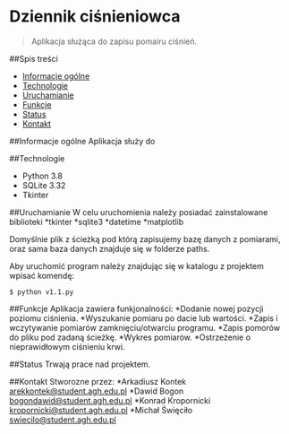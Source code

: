 # Dziennik ciśnieniowca
>Aplikacja służąca do zapisu pomairu ciśnień.

##Spis treści
* [Informacje ogólne](#informacje-ogólne)
* [Technologie](#technologie)
* [Uruchamianie](#uruchamianie)
* [Funkcje](#funkcje)
* [Status](#status)
* [Kontakt](#Kontakt)

##Informacje ogólne
Aplikacja służy do

##Technologie
* Python 3.8
* SQLite 3.32
* Tkinter

##Uruchamianie
W celu uruchomienia należy posiadać zainstalowane biblioteki
*tkinter
*sqlite3
*datetime
*matplotlib

Domyślnie plik z ścieżką pod którą zapisujemy bazę danych z pomiarami, oraz sama baza danych znajduje się w folderze paths.

Aby uruchomić program należy znajdując się w katalogu z projektem wpisać komendę:

```
$ python v1.1.py
```

##Funkcje
Aplikacja zawiera funkjonalności:
*Dodanie nowej pozycji poziomu ciśnienia.
*Wyszukanie pomiaru po dacie lub wartości.
*Zapis i wczytywanie pomiarów zamknięciu/otwarciu programu.
*Zapis pomorów do pliku pod zadaną ścieżkę.
*Wykres pomiarów.
*Ostrzeżenie o nieprawidłowym ciśnieniu krwi.

##Status
Trwają prace nad projektem.

##Kontakt
Stworozne przez:
*Arkadiusz Kontek	arekkontek@student.agh.edu.pl
*Dawid Bogon		bogondawid@student.agh.edu.pl
*Konrad Kropornicki	kropornicki@student.agh.edu.pl
*Michał Święciło	swiecilo@student.agh.edu.pl